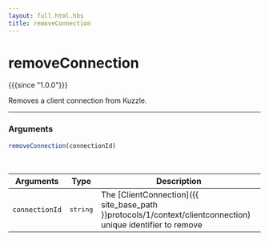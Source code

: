 ```yaml
---
layout: full.html.hbs
title: removeConnection
---
```


# removeConnection 

{{{since "1.0.0"}}}

Removes a client connection from Kuzzle.

---

### Arguments

```js
removeConnection(connectionId)
```

<br/>

| Arguments | Type | Description |
|-----------|------|-------------|
| `connectionId` | <pre>string</pre> | The [ClientConnection]({{ site_base_path }}protocols/1/context/clientconnection) unique identifier to remove |
